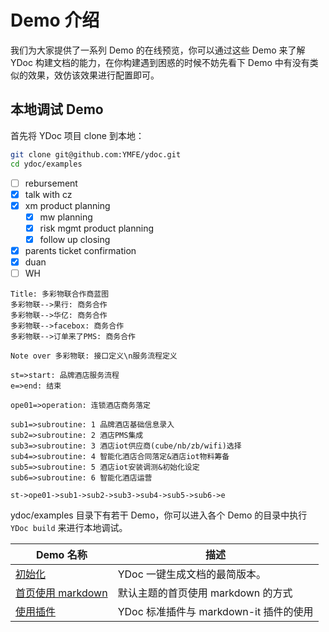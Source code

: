 # Demo 介绍

我们为大家提供了一系列 Demo 的在线预览，你可以通过这些 Demo 来了解 YDoc 构建文档的能力，在你构建遇到困惑的时候不妨先看下 Demo 中有没有类似的效果，效仿该效果进行配置即可。

## 本地调试 Demo

首先将 YDoc 项目 clone 到本地：

``` bash
git clone git@github.com:YMFE/ydoc.git
cd ydoc/examples
```

- [ ] rebursement
- [x] talk with cz
- [x] xm product planning
  - [x] mw planning
  - [x] risk mgmt product planning
  - [x] follow up closing
- [x] parents ticket confirmation
- [x] duan
- [ ] WH

```sequence
Title: 多彩物联合作商蓝图
多彩物联-->果行: 商务合作
多彩物联-->华亿: 商务合作
多彩物联-->facebox: 商务合作
多彩物联-->订单来了PMS: 商务合作

Note over 多彩物联: 接口定义\n服务流程定义

```

```flow
st=>start: 品牌酒店服务流程
e=>end: 结束

ope01=>operation: 连锁酒店商务落定

sub1=>subroutine: 1 品牌酒店基础信息录入
sub2=>subroutine: 2 酒店PMS集成
sub3=>subroutine: 3 酒店iot供应商(cube/nb/zb/wifi)选择
sub4=>subroutine: 4 智能化酒店合同落定&酒店iot物料筹备
sub5=>subroutine: 5 酒店iot安装调测&初始化设定
sub6=>subroutine: 6 智能化酒店运营

st->ope01->sub1->sub2->sub3->sub4->sub5->sub6->e
```


ydoc/examples 目录下有若干 Demo，你可以进入各个 Demo 的目录中执行 ```YDoc build``` 来进行本地调试。

| Demo 名称 | 描述 |
| ------ | ------ |
| [初始化](./init/index.html) | YDoc 一键生成文档的最简版本。 |
| [首页使用 markdown](./homepage/index.html) | 默认主题的首页使用 markdown 的方式 |
| [使用插件](./plugin/index.html) | YDoc 标准插件与 markdown-it 插件的使用 |
